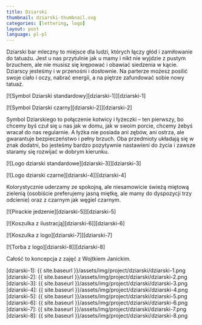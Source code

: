 ```yaml
---
title: Dziarski
thumbnail: dziarski-thumbnail.svg
categories: [lettering, logo]
layout: post
language: pl-pl
---
```


Dziarski bar mleczny to miejsce dla ludzi, których łączy głód i zamiłowanie do tatuażu. Jest u nas przytulnie jak u mamy i nikt nie wyjdzie z pustym brzuchem, ale nie musisz się krępować i obawiać siedzenia w kącie. Dziarscy jesteśmy i w przenośni i dosłownie. Na parterze możesz posilić swoje ciało i oczy, nabrać energii, a na piętrze zafundować sobie nowy tatuaż.

[![Symbol Dziarski standardowy][dziarski-1]][dziarski-1]

[![Symbol Dziarski czarny][dziarski-2]][dziarski-2]

Symbol Dziarskiego to połączenie kotwicy i łyżeczki – ten pierwszy, bo chcemy byś czuł się u nas jak w domu, jak w swoim porcie, chcemy żebyś wracał do nas regularnie. A łyżka nie posiada ani zębów, ani ostrza,  ale gwarantuje bezpieczeństwo i pełny brzuch. Oba przedmioty układają się w znak dodatni, bo jesteśmy bardzo pozytywnie nastawieni do życia i zawsze staramy się rozwijać w dobrym kierunku.

[![Logo dziarski standardowe][dziarski-3]][dziarski-3]

[![Logo dziarski czarne][dziarski-4]][dziarski-4]

Kolorystycznie uderzamy ze spokojną, ale niesamowicie świeżą miętową zielenią (osobiście preferujemy jasną miętkę, ale mamy do dyspozycji trzy odcienie) oraz z czarnym jak węgiel czarnym.

[![Pirackie jedzenie][dziarski-5]][dziarski-5]

[![Koszulka z ilustracją][dziarski-6]][dziarski-6]

[![Koszulka z logo][dziarski-7]][dziarski-7]

[![Torba z logo][dziarski-8]][dziarski-8]

Całość to koncepcja z zajęć z Wojtkiem Janickim.

[dziarski-1]: {{ site.baseurl }}/assets/img/project/dziarski/dziarski-1.png
[dziarski-2]: {{ site.baseurl }}/assets/img/project/dziarski/dziarski-2.png
[dziarski-3]: {{ site.baseurl }}/assets/img/project/dziarski/dziarski-3.png
[dziarski-4]: {{ site.baseurl }}/assets/img/project/dziarski/dziarski-4.png
[dziarski-5]: {{ site.baseurl }}/assets/img/project/dziarski/dziarski-5.png
[dziarski-6]: {{ site.baseurl }}/assets/img/project/dziarski/dziarski-6.png
[dziarski-7]: {{ site.baseurl }}/assets/img/project/dziarski/dziarski-7.png
[dziarski-8]: {{ site.baseurl }}/assets/img/project/dziarski/dziarski-8.png